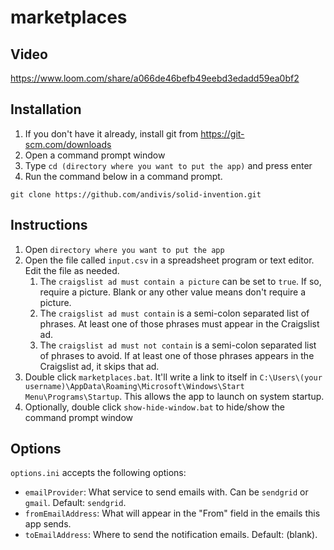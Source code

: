 # marketplaces

## Video

https://www.loom.com/share/a066de46befb49eebd3edadd59ea0bf2

## Installation

1. If you don't have it already, install git from https://git-scm.com/downloads
2. Open a command prompt window
3. Type `cd (directory where you want to put the app)` and press enter
4. Run the command below in a command prompt.

`git clone https://github.com/andivis/solid-invention.git`

## Instructions

1. Open `directory where you want to put the app`
2. Open the file called `input.csv` in a spreadsheet program or text editor. Edit the file as needed.
    1. The `craigslist ad must contain a picture` can be set to `true`. If so, require a picture. Blank or any other value means don't require a picture.
    2. The `craigslist ad must contain` is a semi-colon separated list of phrases. At least one of those phrases must appear in the Craigslist ad.
    3. The `craigslist ad must not contain` is a semi-colon separated list of phrases to avoid. If at least one of those phrases appears in the Craigslist ad, it skips that ad.
3. Double click `marketplaces.bat`. It'll write a link to itself in `C:\Users\(your username)\AppData\Roaming\Microsoft\Windows\Start Menu\Programs\Startup`. This allows the app to launch on system startup.
5. Optionally, double click `show-hide-window.bat` to hide/show the command prompt window

## Options

`options.ini` accepts the following options:

- `emailProvider`: What service to send emails with. Can be `sendgrid` or `gmail`. Default: `sendgrid`.
- `fromEmailAddress`: What will appear in the "From" field in the emails this app sends.
- `toEmailAddress`: Where to send the notification emails. Default: (blank).